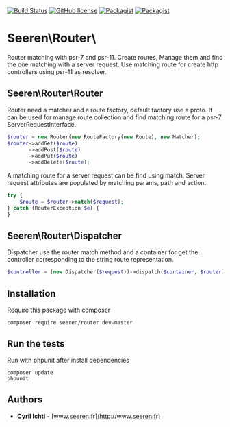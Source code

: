 [![Build Status](https://travis-ci.org/seeren/router.svg?branch=master)](https://travis-ci.org/seeren/router) [![GitHub license](https://img.shields.io/badge/license-MIT-orange.svg)](https://raw.githubusercontent.com/seeren/router/master/LICENSE) [![Packagist](https://img.shields.io/packagist/v/seeren/router.svg)](https://packagist.org/packages/seeren/router) [![Packagist](https://img.shields.io/packagist/dt/seeren/router.svg)](https://packagist.org/packages/seeren/router/stats)

# Seeren\Router\

Router matching with psr-7 and psr-11.
Create routes, Manage them and find the one matching with a server request. Use matching route for create http controllers using psr-11 as resolver.

## Seeren\Router\Router
Router need a matcher and a route factory, default factory use a proto. It can be used for manage route collection and find matching route for a psr-7 ServerRequestInterface.
```php
$router = new Router(new RouteFactory(new Route), new Matcher);
$router->addGet($route)
       ->addPost($route)
       ->addPut($route)
       ->addDelete($route);
```

A matching route for a server request can be find using match. Server request attributes are populated by matching params, path and action.
```php
try {
    $route = $router->match($request);
} catch (RouterException $e) {
}
```

## Seeren\Router\Dispatcher
Dispatcher use the router match method and a container for get the controller corresponding to the string route representation.
```php
$controller = (new Dispatcher($request))->dispatch($container, $router);
```

## Installation
Require this package with composer
```
composer require seeren/router dev-master
```

## Run the tests
Run with phpunit after install dependencies
```
composer update
phpunit
```

## Authors
* **Cyril Ichti** - [www.seeren.fr](http://www.seeren.fr)